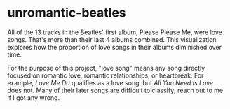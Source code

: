 # unromantic-beatles

All of the 13 tracks in the Beatles' first album, Please Please Me, were love songs.
That's more than their last 4 albums combined. This visualization explores how the proportion of love songs in their albums diminished over time.

For the purpose of this project, "love song" means any song directly focused on romantic love, romantic relationships, or heartbreak. For example, *Love Me Do* qualifies as a love song, but *All You Need Is Love* does not. Many of their later songs are difficult to classify; reach out to me if I got any wrong.

